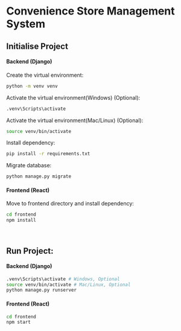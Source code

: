 # Convenience Store Management System
## Initialise Project
#### Backend (Django)
Create the virtual environment:
```bash
python -m venv venv
```

Activate the virtual environment(Windows) (Optional):
```bash
.venv\Scripts\activate
```


Activate the virtual environment(Mac/Linux) (Optional):
```bash
source venv/bin/activate
```

Install dependency:
```bash
pip install -r requirements.txt
```

Migrate database:
```bash
python manage.py migrate
```

#### Frontend (React)
Move to frontend directory and install dependency:
```bash
cd frontend
npm install
```
<br>

## Run Project:
#### Backend (Django)
```bash
.venv\Scripts\activate # Windows, Optional
source venv/bin/activate # Mac/Linux, Optional
python manage.py runserver
```

#### Frontend (React)
```bash
cd frontend
npm start
```
